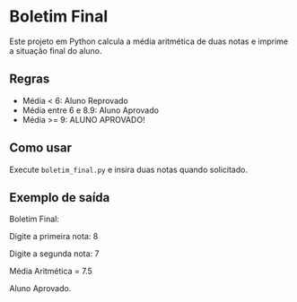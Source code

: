 # Boletim Final

Este projeto em Python calcula a média aritmética de duas notas e imprime a situação final do aluno.

## Regras

- Média < 6: Aluno Reprovado
- Média entre 6 e 8.9: Aluno Aprovado
- Média >= 9: ALUNO APROVADO!

## Como usar

Execute `boletim_final.py` e insira duas notas quando solicitado.

## Exemplo de saída

Boletim Final:

Digite a primeira nota: 8

Digite a segunda nota: 7

Média Aritmética = 7.5

Aluno Aprovado.


